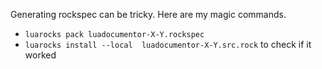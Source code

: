 Generating rockspec can be tricky. Here are my magic commands.
* `luarocks pack luadocumentor-X-Y.rockspec`
* `luarocks install --local  luadocumentor-X-Y.src.rock` to check if it worked
